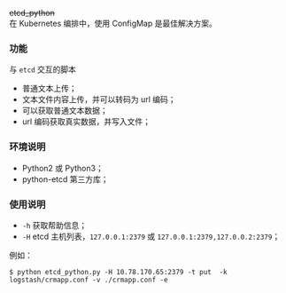 ~~etcd_python~~  
在 Kubernetes 编排中，使用 ConfigMap 是最佳解决方案。

### 功能

与 `etcd` 交互的脚本

* 普通文本上传；
* 文本文件内容上传，并可以转码为 url 编码；
* 可以获取普通文本数据；
* url 编码获取真实数据，并写入文件；

### 环境说明

* Python2 或 Python3；
* python-etcd 第三方库；

### 使用说明

* `-h` 获取帮助信息；
* `-H` etcd 主机列表，`127.0.0.1:2379` 或 `127.0.0.1:2379,127.0.0.2:2379`；

例如：

`$ python etcd_python.py -H 10.78.170.65:2379 -t put  -k logstash/crmapp.conf -v ./crmapp.conf -e`
